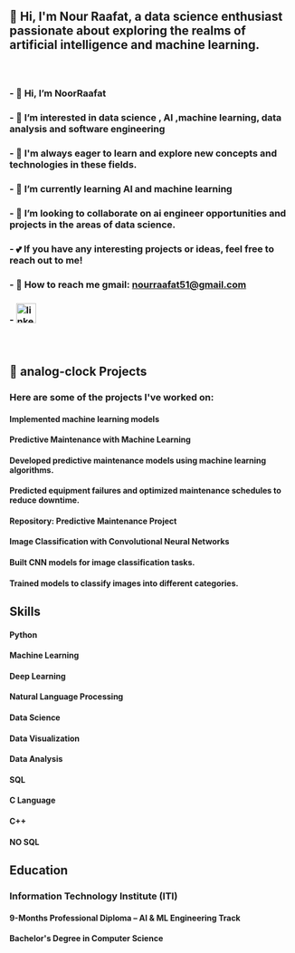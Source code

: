 ## 👋 Hi, I'm Nour Raafat, a data science enthusiast passionate about exploring the realms of artificial intelligence and machine learning.




###

<br clear="both">

###

### - 👋 Hi, I’m NoorRaafat
### - 👀 I’m interested in data science , AI ,machine learning, data analysis and software engineering
### - 🧠 I'm always eager to learn and explore new concepts and technologies in these fields.
### - 🌱 I’m currently learning  AI and machine learning
### - 💼 I’m looking to collaborate on ai engineer opportunities and projects in the areas of data science. 
### - 💕 If you have any interesting projects or ideas, feel free to reach out to me! 
### - 💌 How to reach me gmail: nourraafat51@gmail.com

### -  </a> <a href="https://www.linkedin.com/in/nour-raafat-756484219/">   <img src="https://img.shields.io/static/v1?message=LinkedIn&logo=linkedin&label=&color=0077B5&logoColor=white&labelColor=&style=for-the-badge" height="35" alt="linkedin logo" />
 </a>

 


###

<br clear="both">

###
 




## :pushpin: analog-clock  Projects

### Here are some of the projects I've worked on:

#### Implemented machine learning models  

#### Predictive Maintenance with Machine Learning

#### Developed predictive maintenance models using machine learning algorithms.

#### Predicted equipment failures and optimized maintenance schedules to reduce downtime.

#### Repository: Predictive Maintenance Project

#### Image Classification with Convolutional Neural Networks

#### Built CNN models for image classification tasks.

#### Trained models to classify images into different categories.

## Skills

#### Python

#### Machine Learning

#### Deep Learning

#### Natural Language Processing

#### Data Science

#### Data Visualization

#### Data Analysis

#### SQL

#### C Language

#### C++

#### NO SQL


## Education
### Information Technology Institute (ITI)
  #### 9-Months Professional Diploma – AI & ML Engineering Track  

#### Bachelor's Degree in Computer Science 
